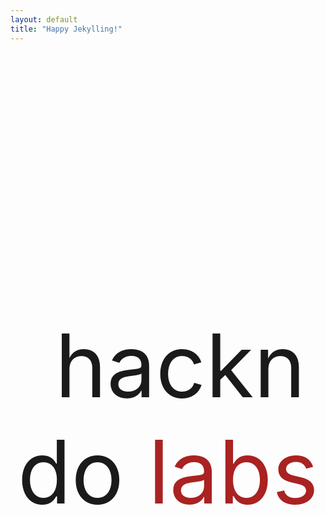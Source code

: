 ```yaml
---
layout: default
title: "Happy Jekylling!"
---
```


<div style="height: 330px; width: 260px; margin: auto; margin-top: 100px;">
<div class="pixelart-to-css"></div></div>
<div style="width: 100%; text-align: center; font-size: 10em;">&nbsp;hackndo <span style="color:rgb(170,34,34)">labs</span></div>





